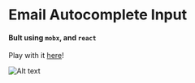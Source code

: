 Email Autocomplete Input
========================

#### Bult using `mobx`, and `react`

Play with it [here](https://alex-cory.github.io/email-autocomplete-input/)!

![Alt text](./public/email-autocomplete-input.gif)
